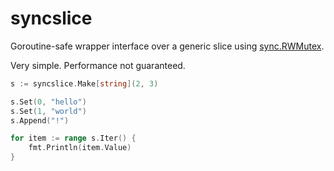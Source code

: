 # syncslice

Goroutine-safe wrapper interface over a generic slice using [sync.RWMutex](https://pkg.go.dev/sync#RWMutex).

Very simple. Performance not guaranteed.

```go
s := syncslice.Make[string](2, 3)

s.Set(0, "hello")
s.Set(1, "world")
s.Append("!")

for item := range s.Iter() {
    fmt.Println(item.Value)
}
```
